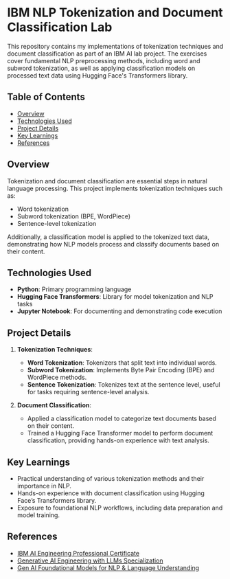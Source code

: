 # IBM NLP Tokenization and Document Classification Lab

This repository contains my implementations of tokenization techniques and document classification as part of an IBM AI lab project. The exercises cover fundamental NLP preprocessing methods, including word and subword tokenization, as well as applying classification models on processed text data using Hugging Face's Transformers library.

## Table of Contents

- [Overview](#overview)
- [Technologies Used](#technologies-used)
- [Project Details](#project-details)
- [Key Learnings](#key-learnings)
- [References](#references)

## Overview

Tokenization and document classification are essential steps in natural language processing. This project implements tokenization techniques such as:

- Word tokenization
- Subword tokenization (BPE, WordPiece)
- Sentence-level tokenization

Additionally, a classification model is applied to the tokenized text data, demonstrating how NLP models process and classify documents based on their content.

## Technologies Used

- **Python**: Primary programming language
- **Hugging Face Transformers**: Library for model tokenization and NLP tasks
- **Jupyter Notebook**: For documenting and demonstrating code execution

## Project Details

1. **Tokenization Techniques**:
   - **Word Tokenization**: Tokenizers that split text into individual words.
   - **Subword Tokenization**: Implements Byte Pair Encoding (BPE) and WordPiece methods.
   - **Sentence Tokenization**: Tokenizes text at the sentence level, useful for tasks requiring sentence-level analysis.

2. **Document Classification**:
   - Applied a classification model to categorize text documents based on their content.
   - Trained a Hugging Face Transformer model to perform document classification, providing hands-on experience with text analysis.

## Key Learnings

- Practical understanding of various tokenization methods and their importance in NLP.
- Hands-on experience with document classification using Hugging Face’s Transformers library.
- Exposure to foundational NLP workflows, including data preparation and model training.

## References

- [IBM AI Engineering Professional Certificate](https://www.coursera.org/professional-certificates/ai-engineer?)
- [Generative AI Engineering with LLMs Specialization](https://www.coursera.org/specializations/generative-ai-engineering-with-llms)
- [Gen AI Foundational Models for NLP & Language Understanding](https://www.coursera.org/learn/gen-ai-foundational-models-for-nlp-and-language-understanding?specialization=generative-ai-engineering-with-llms)

